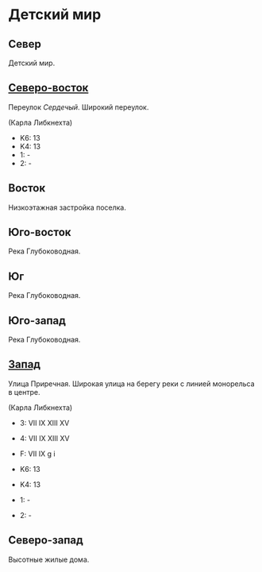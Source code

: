 # Детский мир

## Север

Детский мир.

## [Северо-восток](./10590120.md)

Переулок *Сердечый*.
Широкий переулок.

(Карла Либкнехта)

* K6:   13
* K4:   13
* 1:    -
* 2:    -

## Восток

Низкоэтажная застройка поселка.

## Юго-восток

Река Глубоководная.

## Юг

Река Глубоководная.

## Юго-запад

Река Глубоководная.

## [Запад](./10545125.md)

Улица Приречная.
Широкая улица на берегу реки с линией монорельса в центре.

(Карла Либкнехта)

* 3:    VII IX  XIII    XV
* 4:    VII IX  XIII    XV
* F:    VII IX
        g   i

* K6:   13
* K4:   13
* 1:    -
* 2:    -

## Северо-запад

Высотные жилые дома.
